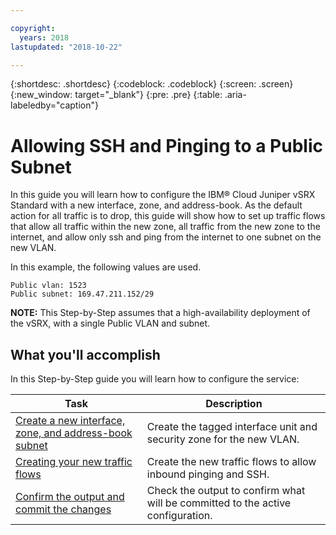 ```yaml
---

copyright:
  years: 2018
lastupdated: "2018-10-22"

---
```


{:shortdesc: .shortdesc}
{:codeblock: .codeblock}
{:screen: .screen}
{:new_window: target="_blank"}
{:pre: .pre}
{:table: .aria-labeledby="caption"}

# Allowing SSH and Pinging to a Public Subnet
In this guide you will learn how to configure the IBM® Cloud Juniper vSRX Standard with a new interface, zone, and address-book. As the default action for all traffic is to drop, this guide will show how to set up traffic flows that allow all traffic within the new zone, all traffic from the new zone to the internet, and allow only ssh and ping from the internet to one subnet on the new VLAN.

In this example, the following values are used.
```
Public vlan: 1523
Public subnet: 169.47.211.152/29
```

**NOTE:** This Step-by-Step assumes that a high-availability deployment of the vSRX, with a single Public VLAN and subnet.

## What you'll accomplish

In this Step-by-Step guide you will learn how to configure the service:

Task  | Description
------------- | -------------
[Create a new interface, zone, and address-book subnet](/docs/infrastructure/vsrx?topic=vsrx-creating-the-new-interface-zone-and-address-book-subnet) | Create the tagged interface unit and security zone for the new VLAN.
[Creating your new traffic flows](/docs/infrastructure/vsrx?topic=vsrx-creating-your-new-traffic-flows) | Create the new traffic flows to allow inbound pinging and SSH.
[Confirm the output and commit the changes](/docs/infrastructure/vsrx?topic=vsrx-confirming-the-output-and-commiting-the-changes) | Check the output to confirm what will be committed to the active configuration.
